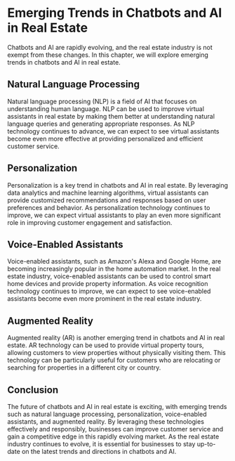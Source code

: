 Emerging Trends in Chatbots and AI in Real Estate
============================================================================================================================

Chatbots and AI are rapidly evolving, and the real estate industry is not exempt from these changes. In this chapter, we will explore emerging trends in chatbots and AI in real estate.

Natural Language Processing
---------------------------

Natural language processing (NLP) is a field of AI that focuses on understanding human language. NLP can be used to improve virtual assistants in real estate by making them better at understanding natural language queries and generating appropriate responses. As NLP technology continues to advance, we can expect to see virtual assistants become even more effective at providing personalized and efficient customer service.

Personalization
---------------

Personalization is a key trend in chatbots and AI in real estate. By leveraging data analytics and machine learning algorithms, virtual assistants can provide customized recommendations and responses based on user preferences and behavior. As personalization technology continues to improve, we can expect virtual assistants to play an even more significant role in improving customer engagement and satisfaction.

Voice-Enabled Assistants
------------------------

Voice-enabled assistants, such as Amazon's Alexa and Google Home, are becoming increasingly popular in the home automation market. In the real estate industry, voice-enabled assistants can be used to control smart home devices and provide property information. As voice recognition technology continues to improve, we can expect to see voice-enabled assistants become even more prominent in the real estate industry.

Augmented Reality
-----------------

Augmented reality (AR) is another emerging trend in chatbots and AI in real estate. AR technology can be used to provide virtual property tours, allowing customers to view properties without physically visiting them. This technology can be particularly useful for customers who are relocating or searching for properties in a different city or country.

Conclusion
----------

The future of chatbots and AI in real estate is exciting, with emerging trends such as natural language processing, personalization, voice-enabled assistants, and augmented reality. By leveraging these technologies effectively and responsibly, businesses can improve customer service and gain a competitive edge in this rapidly evolving market. As the real estate industry continues to evolve, it is essential for businesses to stay up-to-date on the latest trends and directions in chatbots and AI.
